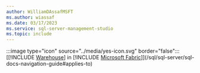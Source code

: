 ```yaml
---
author: WilliamDAssafMSFT
ms.author: wiassaf
ms.date: 03/17/2023
ms.service: sql-server-management-studio
ms.topic: include
---
```

:::image type="icon" source="../media/yes-icon.svg" border="false"::: [[!INCLUDE [Warehouse](../fabric-dw.md)] in [!INCLUDE [Microsoft Fabric](../fabric.md)]](/sql/sql-server/sql-docs-navigation-guide#applies-to)
